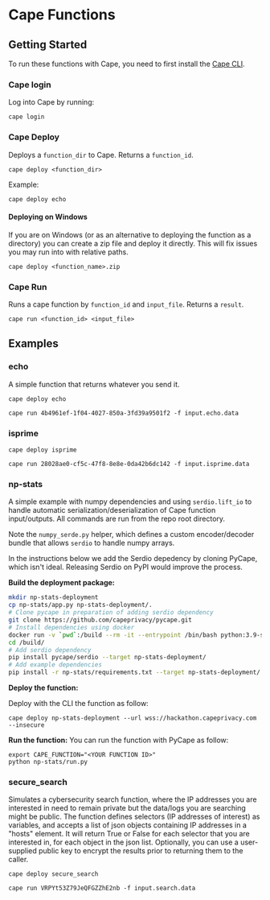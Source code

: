 # Cape Functions

## Getting Started

To run these functions with Cape, you need to first install the [Cape CLI](https://github.com/capeprivacy/cli).

### Cape login

Log into Cape by running:
```
cape login
```

### Cape Deploy

Deploys a `function_dir` to Cape. Returns a `function_id`.

```
cape deploy <function_dir>
```

Example:
```
cape deploy echo
```

#### Deploying on Windows

If you are on Windows (or as an alternative to deploying the function as a directory) you can create a zip file and deploy it directly. This will fix issues you may run into with relative paths.

```
cape deploy <function_name>.zip
```

### Cape Run

Runs a cape function by `function_id` and `input_file`. Returns a `result`.

```
cape run <function_id> <input_file>
```

## Examples

### echo

A simple function that returns whatever you send it.

```
cape deploy echo
```

```
cape run 4b4961ef-1f04-4027-850a-3fd39a9501f2 -f input.echo.data
```

### isprime

```
cape deploy isprime
```

```
cape run 28028ae0-cf5c-47f8-8e8e-0da42b6dc142 -f input.isprime.data
```

### np-stats
A simple example with numpy dependencies and using `serdio.lift_io` to handle automatic serialization/deserialization of Cape function input/outputs. All commands are run from the repo root directory. 

Note the `numpy_serde.py` helper, which defines a custom encoder/decoder bundle that allows `serdio` to handle numpy arrays.

In the instructions below we add the Serdio depedency by cloning PyCape, which isn't ideal.  Releasing Serdio on PyPI would improve the process.

**Build the deployment package:**

```bash
mkdir np-stats-deployment
cp np-stats/app.py np-stats-deployment/.
# Clone pycape in preparation of adding serdio dependency
git clone https://github.com/capeprivacy/pycape.git
# Install dependencies using docker
docker run -v `pwd`:/build --rm -it --entrypoint /bin/bash python:3.9-slim-bullseye
cd /build/
# Add serdio dependency
pip install pycape/serdio --target np-stats-deployment/
# Add example dependencies
pip install -r np-stats/requirements.txt --target np-stats-deployment/
```

**Deploy the function:**

Deploy with the CLI the function as follow:
```
cape deploy np-stats-deployment --url wss://hackathon.capeprivacy.com --insecure
```

**Run the function:**
You can run the function  with PyCape as follow:
```
export CAPE_FUNCTION="<YOUR FUNCTION ID>"
python np-stats/run.py
```

### secure_search

Simulates a cybersecurity search function, where the IP addresses you are interested in need to remain private but the data/logs you are searching might be public. The function defines selectors (IP addresses of interest) as variables, and accepts a list of json objects containing IP addresses in a "hosts" element. It will return True or False for each selector that you are interested in, for each object in the json list. Optionally, you can use a user-supplied public key to encrypt the results prior to returning them to the caller.

```
cape deploy secure_search
```

```
cape run VRPYt53Z79JeQFGZZhE2nb -f input.search.data
```
